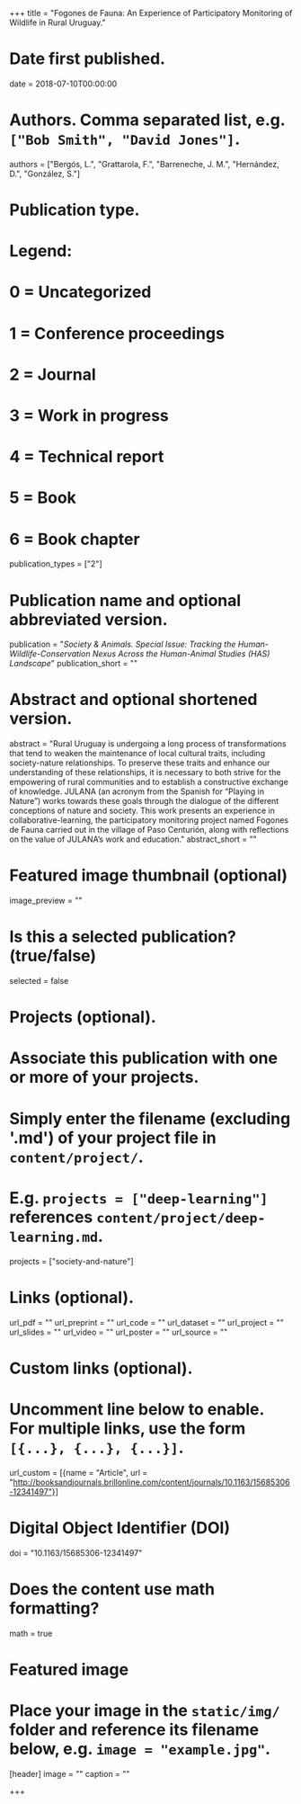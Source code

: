 +++
title = "Fogones de Fauna: An Experience of Participatory Monitoring of Wildlife in Rural Uruguay."

# Date first published.
date = 2018-07-10T00:00:00

# Authors. Comma separated list, e.g. `["Bob Smith", "David Jones"]`.
authors = ["Bergós, L.", "Grattarola, F.", "Barreneche, J. M.", "Hernández, D.", "González, S."]

# Publication type.
# Legend:
# 0 = Uncategorized
# 1 = Conference proceedings
# 2 = Journal
# 3 = Work in progress
# 4 = Technical report
# 5 = Book
# 6 = Book chapter
publication_types = ["2"]

# Publication name and optional abbreviated version.
publication = "*Society & Animals. Special Issue: Tracking the Human-Wildlife-Conservation Nexus Across the Human-Animal Studies (HAS) Landscape*"
publication_short = ""

# Abstract and optional shortened version.
abstract = "Rural Uruguay is undergoing a long process of transformations that tend to weaken the maintenance of local cultural traits, including society-nature relationships. To preserve these traits and enhance our understanding of these relationships, it is necessary to both strive for the empowering of rural communities and to establish a constructive exchange of knowledge. JULANA (an acronym from the Spanish for “Playing in Nature”) works towards these goals through the dialogue of the different conceptions of nature and society. This work presents an experience in collaborative-learning, the participatory monitoring project named Fogones de Fauna carried out in the village of Paso Centurión, along with reflections on the value of JULANA’s work and education."
abstract_short = ""

# Featured image thumbnail (optional)
image_preview = ""

# Is this a selected publication? (true/false)
selected = false

# Projects (optional).
#   Associate this publication with one or more of your projects.
#   Simply enter the filename (excluding '.md') of your project file in `content/project/`.
#   E.g. `projects = ["deep-learning"]` references `content/project/deep-learning.md`.
projects = ["society-and-nature"]

# Links (optional).
url_pdf = ""
url_preprint = ""
url_code = ""
url_dataset = ""
url_project = ""
url_slides = ""
url_video = ""
url_poster = ""
url_source = ""

# Custom links (optional).
#   Uncomment line below to enable. For multiple links, use the form `[{...}, {...}, {...}]`.
url_custom = [{name = "Article", url = "http://booksandjournals.brillonline.com/content/journals/10.1163/15685306-12341497"}]

# Digital Object Identifier (DOI)
doi = "10.1163/15685306-12341497"

# Does the content use math formatting?
math = true

# Featured image
# Place your image in the `static/img/` folder and reference its filename below, e.g. `image = "example.jpg"`.
[header]
image = ""
caption = ""

+++
